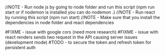 //NOTE - Run node js by going to node folder and run this script (npm run start or if nodemon is installed you can do nodemon .)
//NOTE - Run react by running this script (npm run start)
//NOTE - Make sure that you install the dependencies in node folder and react dependencies

#FIXME - issue with google cors (need more research)
#FIXME - issue with react renders sends two request in the API causing server issues (development mode)
#TODO - to secure the token and refresh token for persistent auth
